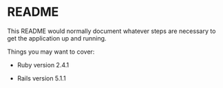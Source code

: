# README

This README would normally document whatever steps are necessary to get the
application up and running.

Things you may want to cover:

* Ruby version
  2.4.1
  
* Rails version 
  5.1.1

